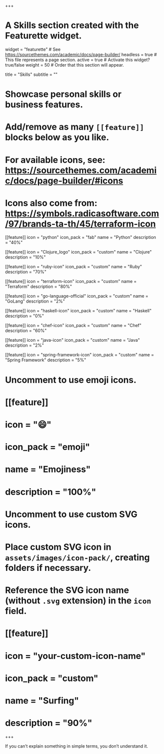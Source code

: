 +++
# A Skills section created with the Featurette widget.
widget = "featurette"  # See https://sourcethemes.com/academic/docs/page-builder/
headless = true  # This file represents a page section.
active = true  # Activate this widget? true/false
weight = 50  # Order that this section will appear.

title = "Skills"
subtitle = ""

# Showcase personal skills or business features.
# 
# Add/remove as many `[[feature]]` blocks below as you like.
# 
# For available icons, see: https://sourcethemes.com/academic/docs/page-builder/#icons
# Icons also come from: https://symbols.radicasoftware.com/97/brands-ta-th/45/terraform-icon

[[feature]]
  icon = "python"
  icon_pack = "fab"
  name = "Python"
  description = "40%"
  
[[feature]]
  icon = "Clojure_logo"
  icon_pack = "custom"
  name = "Clojure"
  description = "10%"  

[[feature]]
  icon = "ruby-icon"
  icon_pack = "custom"
  name = "Ruby"
  description = "70%"  
  
[[feature]]
  icon = "terraform-icon"
  icon_pack = "custom"
  name = "Terraform"
  description = "80%"

[[feature]]
  icon = "go-language-official"
  icon_pack = "custom"
  name = "GoLang"
  description = "2%"

[[feature]]
  icon = "haskell-icon"
  icon_pack = "custom"
  name = "Haskell"
  description = "0%"

[[feature]]
  icon = "chef-icon"
  icon_pack = "custom"
  name = "Chef"
  description = "60%"

[[feature]]
  icon = "java-icon"
  icon_pack = "custom"
  name = "Java"
  description = "2%"

[[feature]]
  icon = "spring-framework-icon"
  icon_pack = "custom"
  name = "Spring Framework"
  description = "5%"

# Uncomment to use emoji icons.
# [[feature]]
#  icon = ":smile:"
#  icon_pack = "emoji"
#  name = "Emojiness"
#  description = "100%"  

# Uncomment to use custom SVG icons.
# Place custom SVG icon in `assets/images/icon-pack/`, creating folders if necessary.
# Reference the SVG icon name (without `.svg` extension) in the `icon` field.
# [[feature]]
#  icon = "your-custom-icon-name"
#  icon_pack = "custom"
#  name = "Surfing"
#  description = "90%"

+++

If you can’t explain something in simple terms, you don’t understand it.
